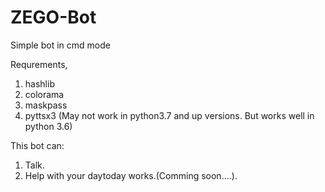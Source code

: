 # ZEGO-Bot
Simple bot in cmd mode

Requrements,
1) hashlib
2) colorama
3) maskpass
4) pyttsx3 (May not work in python3.7 and up versions. But works well in python 3.6)

This bot can:
1) Talk.
2) Help with your daytoday works.(Comming soon....).
